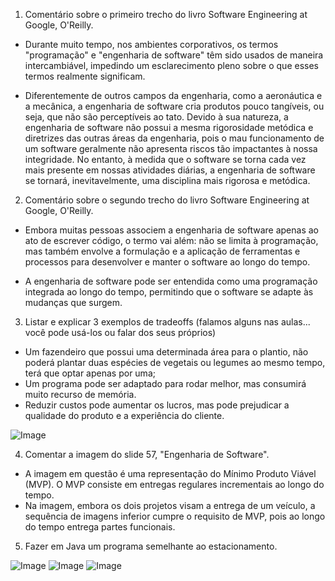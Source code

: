 1. Comentário sobre o primeiro trecho do livro Software Engineering at Google, O'Reilly.

* Durante muito tempo, nos ambientes corporativos, os termos "programação" e "engenharia de software" têm sido usados de maneira intercambiável, impedindo um esclarecimento pleno sobre o que esses termos realmente significam.

* Diferentemente de outros campos da engenharia, como a aeronáutica e a mecânica, a engenharia de software cria produtos pouco tangíveis, ou seja, que não são perceptíveis ao tato. Devido à sua natureza, a engenharia de software não possui a mesma rigorosidade metódica e diretrizes das outras áreas da engenharia, pois o mau funcionamento de um software geralmente não apresenta riscos tão impactantes à nossa integridade. No entanto, à medida que o software se torna cada vez mais presente em nossas atividades diárias, a engenharia de software se tornará, inevitavelmente, uma disciplina mais rigorosa e metódica.



2. Comentário sobre o segundo trecho do livro Software Engineering at Google, O'Reilly.

* Embora muitas pessoas associem a engenharia de software apenas ao ato de escrever código, o termo vai além: não se limita à programação, mas também envolve a formulação e a aplicação de ferramentas e processos para desenvolver e manter o software ao longo do tempo.

* A engenharia de software pode ser entendida como uma programação integrada ao longo do tempo, permitindo que o software se adapte às mudanças que surgem.



3. Listar e explicar 3 exemplos de tradeoffs (falamos alguns nas aulas... você pode usá-los ou falar dos seus próprios)
* Um fazendeiro que possui uma determinada área para o plantio, não poderá plantar duas espécies de vegetais ou legumes ao mesmo tempo, terá que optar apenas por uma;
* Um programa pode ser adaptado para rodar melhor, mas consumirá muito recurso de memória.
* Reduzir custos pode aumentar os lucros, mas pode prejudicar a qualidade do produto e a experiência do cliente.


![Image](https://github.com/user-attachments/assets/c22914a4-b4a7-4091-8b4e-ff344c6a059b)


4. Comentar a imagem do slide 57, "Engenharia de Software".
  * A imagem em questão é uma representação do Mínimo Produto Viável (MVP). O MVP consiste em entregas regulares incrementais ao longo do tempo.
  * Na imagem, embora os dois projetos visam a entrega de um veículo, a sequência de imagens inferior cumpre o requisito de MVP, pois ao longo do tempo entrega partes funcionais.


5. Fazer em Java um programa semelhante ao estacionamento.
   
![Image](https://drive.google.com/file/d/1v4T9_JovtXwOgCpuFRtv11qChkQvO6KW/view?usp=drive_link)
![Image](https://drive.google.com/file/d/1v1mwqSTLdzPA4qUwxsv4FNpkQYRCbCdT/view?usp=drive_link)
![Image](https://drive.google.com/file/d/19yH6JPXgdzji9WUiG126rMe2T-iJJBT4/view?usp=drive_link)
